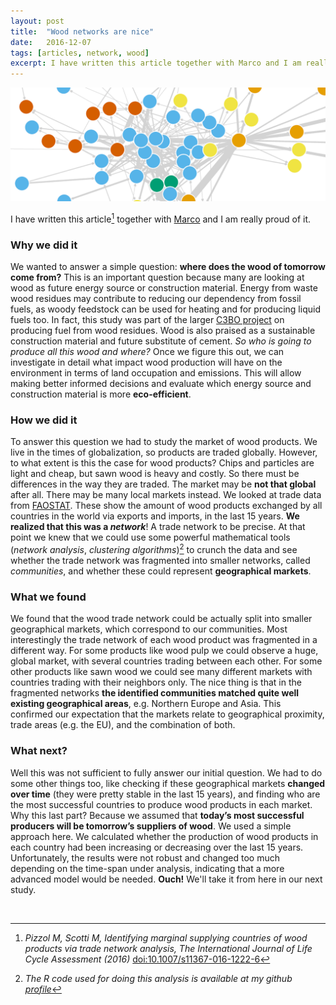 ```yaml
---
layout: post
title:  "Wood networks are nice"
date:   2016-12-07
tags: [articles, network, wood]
excerpt: I have written this article together with Marco and I am really proud of it.
---
```

![Network screenshot](/assets/network.png)

I have written this article[^1] together with [Marco][1] and I am really proud of it.

### Why we did it
We wanted to answer a simple question: **where does the wood of tomorrow come from?** This is an important question because many are looking at wood as future energy source or construction material. Energy from waste wood residues may contribute to reducing our dependency from fossil fuels, as woody feedstock can be used for heating and for producing liquid fuels too. In fact, this study was part of the larger [C3BO project][3] on producing fuel from wood residues. Wood is also praised as a sustainable construction material and future substitute of cement. _So who is going to produce all this wood and where?_ Once we figure this out, we can investigate in detail what impact wood production will have on the environment in terms of land occupation and emissions. This will allow making better informed decisions and evaluate which energy source and construction material is more **eco-efficient**.

### How we did it
To answer this question we had to study the market of wood products. We live in the times of globalization, so products are traded globally. However, to what extent is this the case for wood products? Chips and particles are light and cheap, but sawn wood is heavy and costly. So there must be differences in the way they are traded. The market may be **not that global** after all. There may be many local markets instead. We looked at trade data from [FAOSTAT][2]. These show the amount of wood products exchanged by all countries in the world via exports and imports, in the last 15 years. **We realized that this was a _network_**! A trade network to be precise. At that point we knew that we could use some powerful mathematical tools (_network analysis_, _clustering algorithms_)[^2] to crunch the data and see whether the trade network was fragmented into smaller networks, called _communities_, and whether these could represent **geographical markets**.

### What we found
We found that the wood trade network could be actually split into smaller geographical markets, which correspond to our communities. Most interestingly the trade network of each wood product was fragmented in a different way. For some products like wood pulp we could observe a huge, global market, with several countries trading between each other. For some other products like sawn wood we could see many different markets with countries trading with their neighbors only. The nice thing is that in the fragmented networks **the identified communities matched quite well existing geographical areas**, e.g. Northern Europe and Asia. This confirmed our expectation that the markets relate to geographical proximity, trade areas (e.g. the EU), and the combination of both.

### What next?
Well this was not sufficient to fully answer our initial question. We had to do some other things too, like checking if these geographical markets **changed over time** (they were pretty stable in the last 15 years), and finding who are the most successful countries to produce wood products in each market. Why this last part? Because we assumed that **today’s most successful producers will be tomorrow’s suppliers of wood**. We used a simple approach here. We calculated whether the production of wood products in each country had been increasing or decreasing over the last 15  years. Unfortunately, the results were not robust and changed too much depending on the time-span under analysis, indicating that a more advanced model would be needed. **Ouch!** We'll take it from here in our next study.

&nbsp;





[^1]:  _Pizzol M, Scotti M, Identifying marginal supplying countries of wood products via trade network analysis, The International Journal of Life Cycle Assessment (2016)_ [doi:10.1007/s11367-016-1222-6](http://link.springer.com/article/10.1007/s11367-016-1222-6)
[^2]: _The R code used for doing this analysis is available at my github [profile](https://github.com/massimopizzol/Wood_trade_network_analysis)_

[1]: http://www.geomar.de/en/mitarbeiter/fb3/eoe/eoe-n/mscotti/
[2]: http://faostat.fao.org/
[3]: http://www.et.aau.dk/research-programmes/biomass/activities/c3bo/
